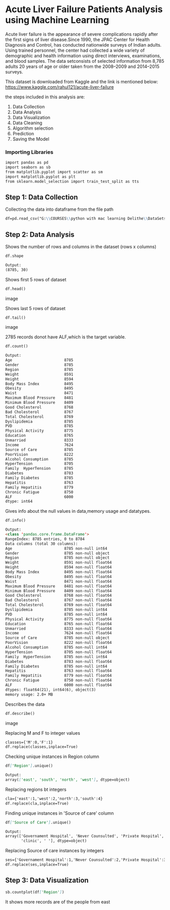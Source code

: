 # Acute Liver Failure Patients Analysis using Machine Learning

Acute liver failure is the appearance of severe complications rapidly after the first signs of liver disease.Since 1990, the JPAC Center for Health Diagnosis and Control, has conducted nationwide surveys of Indian adults. Using trained personnel, the center had collected a wide variety of demographic and health information using direct interviews, examinations, and blood samples. The data setconsists of selected information from 8,785 adults 20 years of age or older taken from the 2008–2009 and 2014–2015 surveys.

This dataset is downloaded from Kaggle and the link is mentioned below:
https://www.kaggle.com/rahul121/acute-liver-failure

the steps included in this analysis are:
1. Data Collection
2. Data Analysis
3. Data Visualization
4. Data Cleaning
5. Algorithm selection
6. Prediction
7. Saving the Model

### Importing Libraries
```markdown
import pandas as pd
import seaborn as sb
from matplotlib.pyplot import scatter as sm
import matplotlib.pyplot as plt
from sklearn.model_selection import train_test_split as tts
```

## Step 1: Data Collection
Collecting the data into dataframe from the file path
```markdown
df=pd.read_csv("G:\\COURSES\\python with mac learning Delithe\\DataSets\\Project\\ALF_Data.csv")
```
## Step 2: Data Analysis
Shows the number of rows and columns in the dataset (rows x columns)
```markdown
df.shape

Output: 
(8785, 30)
```

Shows first 5 rows of dataset
```markdown
df.head()
```
image

Shows last 5 rows of dataset
```markdown
df.tail()
```
image

2785 records donot have ALF,which is the target variable.
```markdown
df.count()

Output:
Age                       8785
Gender                    8785
Region                    8785
Weight                    8591
Height                    8594
Body Mass Index           8495
Obesity                   8495
Waist                     8471
Maximum Blood Pressure    8481
Minimum Blood Pressure    8409
Good Cholesterol          8768
Bad Cholesterol           8767
Total Cholesterol         8769
Dyslipidemia              8785
PVD                       8785
Physical Activity         8775
Education                 8765
Unmarried                 8333
Income                    7624
Source of Care            8785
PoorVision                8222
Alcohol Consumption       8785
HyperTension              8705
Family  HyperTension      8785
Diabetes                  8783
Family Diabetes           8785
Hepatitis                 8763
Family Hepatitis          8779
Chronic Fatigue           8750
ALF                       6000
dtype: int64
```

Gives info about the null values in data,memory usage and datatypes.
```markdown
df.info()

Output:
<class 'pandas.core.frame.DataFrame'>
RangeIndex: 8785 entries, 0 to 8784
Data columns (total 30 columns):
Age                       8785 non-null int64
Gender                    8785 non-null object
Region                    8785 non-null object
Weight                    8591 non-null float64
Height                    8594 non-null float64
Body Mass Index           8495 non-null float64
Obesity                   8495 non-null float64
Waist                     8471 non-null float64
Maximum Blood Pressure    8481 non-null float64
Minimum Blood Pressure    8409 non-null float64
Good Cholesterol          8768 non-null float64
Bad Cholesterol           8767 non-null float64
Total Cholesterol         8769 non-null float64
Dyslipidemia              8785 non-null int64
PVD                       8785 non-null int64
Physical Activity         8775 non-null float64
Education                 8765 non-null float64
Unmarried                 8333 non-null float64
Income                    7624 non-null float64
Source of Care            8785 non-null object
PoorVision                8222 non-null float64
Alcohol Consumption       8785 non-null int64
HyperTension              8705 non-null float64
Family  HyperTension      8785 non-null int64
Diabetes                  8783 non-null float64
Family Diabetes           8785 non-null int64
Hepatitis                 8763 non-null float64
Family Hepatitis          8779 non-null float64
Chronic Fatigue           8750 non-null float64
ALF                       6000 non-null float64
dtypes: float64(21), int64(6), object(3)
memory usage: 2.0+ MB
```

Describes the data
```markdown
df.describe()
```
image

Replacing M and F to integer values
```markdown
classes={'M':0,'F':1}
df.replace(classes,inplace=True)
```

Checking unique instances in Region column
```markdown
df['Region'].unique()

Output:
array(['east', 'south', 'north', 'west'], dtype=object)
```

Replacing regions bt integers
```markdown
cla={'east':1,'west':2,'north':3,'south':4}
df.replace(cla,inplace=True)
```

Finding unique instances in 'Source of care' column
```markdown
df['Source of Care'].unique()

Output:
array(['Governament Hospital', 'Never Counsulted', 'Private Hospital',
       'clinic', ' '], dtype=object)
```

Replacing Source of care instances by integers
```markdown
ses={'Governament Hospital':1,'Never Counsulted':2,'Private Hospital':3,'clinic':4,' ':5}
df.replace(ses,inplace=True)
```

## Step 3: Data Visualization
```markdown
sb.countplot(df['Region'])
```
It shows more records are of the people from east

